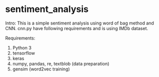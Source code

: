# sentiment_analysis

Intro:
This is a simple sentiment analysis using word of bag method and CNN.
cnn.py have following requirements and is using IMDb dataset.

Requirements:
1. Python 3
2. tensorflow
3. keras
4. numpy, pandas, re, textblob (data preparation)
5. gensim (word2vec training)
